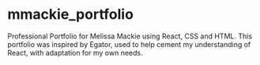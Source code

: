 # mmackie_portfolio
Professional Portfolio for Melissa Mackie using React, CSS and HTML. This portfolio was inspired by Egator, used to help cement my understanding of React, with adaptation for my own needs.

